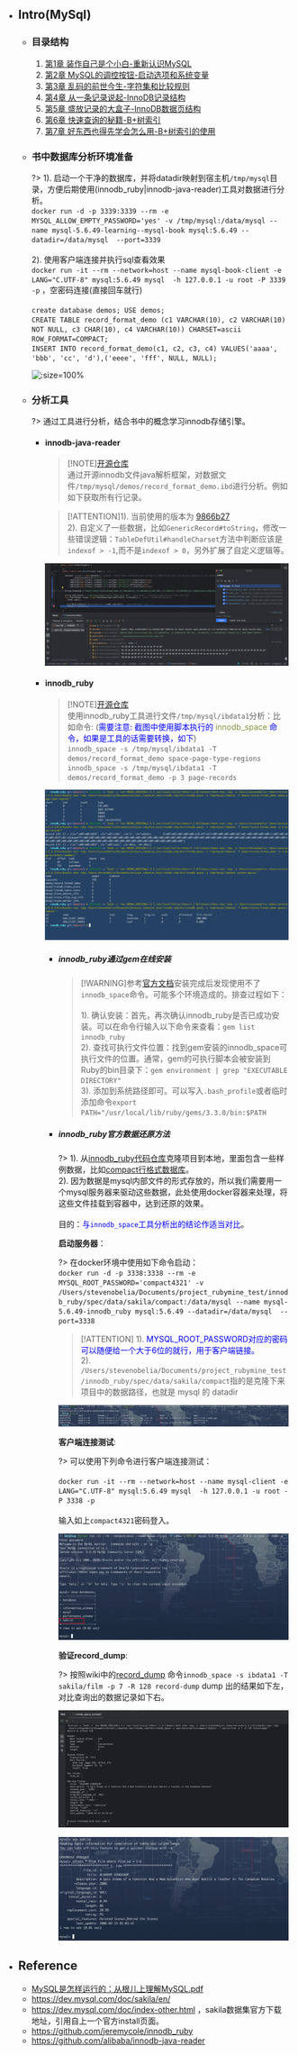 * ## Intro(MySql)

    + ### 目录结构

        1.  [第1章 装作自己是个小白-重新认识MySQL](./01_recognize.md)
        2.  [第2章 MySQL的调控按钮-启动选项和系统变量](./02_cmd-and-system-variables.md)
        3.  [第3章 乱码的前世今生-字符集和比较规则](./03_character_and_collation.md)
        4.  [第4章 从一条记录说起-InnoDB记录结构](./04_innodb-record-struct.md)
        5.  [第5章 盛放记录的大盒子-InnoDB数据页结构](./05_innodb-page-struct.md)
        6.  [第6章 快速查询的秘籍-B+树索引](./06_B+tree_index.md)
        7.  [第7章 好东西也得先学会怎么用-B+树索引的使用](./07_B+tree_index_use.md)

    + ### 书中数据库分析环境准备

        <!-- panels:start -->
        <!-- div:left-panel-55 -->
        ?> 1). 启动一个干净的数据库，并将datadir映射到宿主机`/tmp/mysql`目录，方便后期使用(innodb_ruby|innodb-java-reader)工具对数据进行分析。
        <br>`docker run -d -p 3339:3339 --rm -e MYSQL_ALLOW_EMPTY_PASSWORD='yes' -v /tmp/mysql:/data/mysql --name mysql-5.6.49-learning--mysql-book mysql:5.6.49 --datadir=/data/mysql  --port=3339`
        <br><br>2). 使用客户端连接并执行sql查看效果
        <br>`docker run -it --rm --network=host --name mysql-book-client -e LANG="C.UTF-8" mysql:5.6.49 mysql  -h 127.0.0.1 -u root -P 3339 -p` ，空密码连接(直接回车就行)
        <br><br>`create database demos; USE demos;`
        <br>`CREATE TABLE record_format_demo (c1 VARCHAR(10), c2 VARCHAR(10) NOT NULL, c3 CHAR(10), c4 VARCHAR(10)) CHARSET=ascii ROW_FORMAT=COMPACT;`
        <br>`INSERT INTO record_format_demo(c1, c2, c3, c4) VALUES('aaaa', 'bbb', 'cc', 'd'),('eeee', 'fff', NULL, NULL);`
        <!-- div:right-panel-45 -->
        ![](/.images/doc/framework/mysql/book/readme-book-01.png ':size=100%')
        <!-- panels:end -->

    + ### 分析工具

        ?> 通过工具进行分析，结合书中的概念学习innodb存储引擎。

        - #### innodb-java-reader

            > [!NOTE][开源仓库](https://github.com/alibaba/innodb-java-reader)
            <br>通过开源innodb文件java解析框架，对数据文件`/tmp/mysql/demos/record_format_demo.ibd`进行分析。例如如下获取所有行记录。

            > [!ATTENTION]1). 当前使用的版本为 [9866b27](https://github.com/alibaba/innodb-java-reader/tree/9866b27eefdc61ed6f3282a68ce1948d462d6751)
            <br>2). 自定义了一些数据，比如`GenericRecord#toString`，修改一些错误逻辑：`TableDefUtil#handleCharset`方法中判断应该是`indexof > -1`,而不是`indexof > 0`，另外扩展了自定义逻辑等。

            ![](/.images/doc/framework/mysql/book/readme-innodb-java-reader-01.png ':size=60%')
        
        - #### innodb_ruby

            > [!NOTE][开源仓库](https://github.com/jeremycole/innodb_ruby)
            <br>使用innodb_ruby工具进行文件`/tmp/mysql/ibdata1`分析：比如命令: (<span style='color: blue'>需要注意: 截图中使用脚本执行的 <span style='color: #89903f'>innodb_space</span> 命令，如果是工具的话需要转换，如下</span>)
            <br>`innodb_space -s /tmp/mysql/ibdata1 -T demos/record_format_demo space-page-type-regions`
            <br>`innodb_space -s /tmp/mysql/ibdata1 -T demos/record_format_demo -p 3 page-records`

            ![](/.images/doc/framework/mysql/book/readme-book-02.png ':size=60%')

            * ##### innodb_ruby通过gem在线安装

                > [!WARNING]参考[官方文档](https://github.com/jeremycole/innodb_ruby/wiki#installing-using-rubygems)安装完成后发现使用不了`innodb_space`命令。可能多个环境造成的。排查过程如下：
                <br><br>1). 确认安装：首先，再次确认innodb_ruby是否已成功安装。可以在命令行输入以下命令来查看：`gem list innodb_ruby`
                <br>2). 查找可执行文件位置：找到gem安装的innodb_space可执行文件的位置。通常，gem的可执行脚本会被安装到Ruby的bin目录下：`gem environment | grep "EXECUTABLE DIRECTORY"`
                <br>3). 添加到系统路径即可。可以写入`.bash_profile`或者临时添加命令`export PATH="/usr/local/lib/ruby/gems/3.3.0/bin:$PATH`

            * ##### innodb_ruby官方数据还原方法

                ?> 1). 从[innodb_ruby代码仓库](https://github.com/jeremycole/innodb_ruby.git)克隆项目到本地，里面包含一些样例数据，比如[compact行格式数据库](https://github.com/jeremycole/innodb_ruby/tree/master/spec/data/sakila/compact)。
                <br>2). 因为数据是mysql内部文件的形式存放的，所以我们需要用一个mysql服务器来驱动这些数据，此处使用docker容器来处理，将这些文件挂载到容器中，达到还原的效果。
                <br><br>目的：<span style="color: blue">与`innodb_space`工具分析出的结论作适当对比</span>。

                **启动服务器**：

                ?> 在docker环境中使用如下命令启动：
                <br>`docker run -d -p 3338:3338 --rm -e MYSQL_ROOT_PASSWORD='compact4321' -v /Users/stevenobelia/Documents/project_rubymine_test/innodb_ruby/spec/data/sakila/compact:/data/mysql --name mysql-5.6.49-innodb_ruby mysql:5.6.49 --datadir=/data/mysql  --port=3338`

                > [!ATTENTION] 1). <span style="color: blue">MYSQL_ROOT_PASSWORD对应的密码可以随便给一个大于6位的就行，用于客户端链接。</span>
                <br>2). `/Users/stevenobelia/Documents/project_rubymine_test/innodb_ruby/spec/data/sakila/compact`指的是克隆下来项目中的数据路径，也就是 mysql 的 datadir

                ![](/.images/doc/framework/mysql/book/readme-innodb-ruby-01.png ':size=100%')

                **客户端连接测试**:

                <!-- panels:start -->
                <!-- div:left-panel-70 -->
                ?> 可以使用下列命令进行客户端连接测试：
                <br><br>`docker run -it --rm --network=host --name mysql-client -e LANG="C.UTF-8" mysql:5.6.49 mysql  -h 127.0.0.1 -u root -P 3338 -p`
                <br><br>输入如上`compact4321`密码登入。

                <!-- div:right-panel-30 -->
                ![](/.images/doc/framework/mysql/book/readme-innodb-ruby-02.png ':size=100%')
                <!-- panels:end -->

                **验证record_dump**:

                ?> 按照wiki中的[record_dump](https://github.com/jeremycole/innodb_ruby/wiki#record-dump) 命令`innodb_space -s ibdata1 -T sakila/film -p 7 -R 128 record-dump` dump 出的结果如下左，对比查询出的数据记录如下右。

                <!-- panels:start -->
                <!-- div:left-panel-45 -->
                ![](/.images/doc/framework/mysql/book/readme-innodb-ruby-03.png ':size=100%')
                <!-- div:right-panel-55 -->
                ![](/.images/doc/framework/mysql/book/readme-innodb-ruby-04.png ':size=92%')
                <!-- panels:end -->

* ## Reference
    + [MySQL是怎样运行的：从根儿上理解MySQL.pdf]()
    + https://dev.mysql.com/doc/sakila/en/
    + https://dev.mysql.com/doc/index-other.html ，sakila数据集官方下载地址，引用自上一个官方install页面。
    + https://github.com/jeremycole/innodb_ruby
    + https://github.com/alibaba/innodb-java-reader